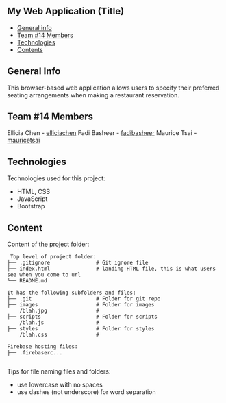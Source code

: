 ## My Web Application (Title)

* [General info](#general-info)
* [Team #14 Members](#team-#14-members)
* [Technologies](#technologies)
* [Contents](#content)

## General Info
This browser-based web application allows users to specify their preferred seating arrangements when making a restaurant reservation.
	
## Team #14 Members
Ellicia Chen - [elliciachen](https://github.com/elliciachen)
Fadi Basheer - [fadibasheer](https://github.com/fadibasheer)
Maurice Tsai - [mauricetsai](https://github.com/mauricetsai)

## Technologies
Technologies used for this project:
* HTML, CSS
* JavaScript
* Bootstrap

## Content
Content of the project folder:

```
 Top level of project folder: 
├── .gitignore               # Git ignore file
├── index.html               # landing HTML file, this is what users see when you come to url
└── README.md

It has the following subfolders and files:
├── .git                     # Folder for git repo
├── images                   # Folder for images
    /blah.jpg                # 
├── scripts                  # Folder for scripts
    /blah.js                 # 
├── styles                   # Folder for styles
    /blah.css                # 

Firebase hosting files: 
├── .firebaserc...


```

Tips for file naming files and folders:
* use lowercase with no spaces
* use dashes (not underscore) for word separation

